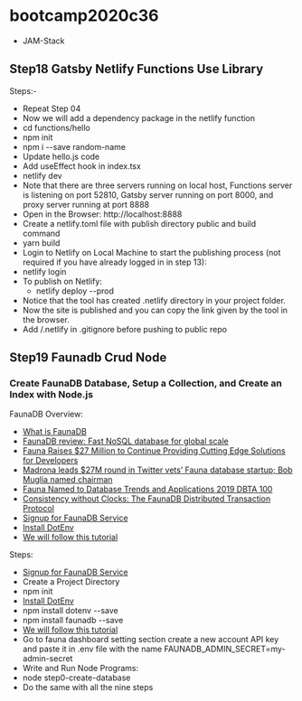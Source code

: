 # bootcamp2020c36
- JAM-Stack 

## Step18 Gatsby Netlify Functions Use Library
Steps:-
- Repeat Step 04
- Now we will add a dependency package in the netlify function
- cd functions/hello
- npm init
- npm i --save random-name
- Update hello.js code
- Add useEffect hook in index.tsx
- netlify dev
- Note that there are three servers running on local host, Functions server is listening on port 52810, Gatsby server running on port 8000, and proxy server running at port 8888
- Open in the Browser: http://localhost:8888
- Create a netlify.toml file with publish directory public and build command
- yarn build
- Login to Netlify on Local Machine to start the publishing process (not required if you have already logged in in step 13):
- netlify login
- To publish on Netlify:
  - netlify deploy --prod
- Notice that the tool has created .netlify directory in your project folder.
- Now the site is published and you can copy the link given by the tool in the browser.
- Add /.netlify in .gitignore before pushing to public repo

## Step19 Faunadb Crud Node

### Create FaunaDB Database, Setup a Collection, and Create an Index with Node.js
FaunaDB Overview:
- [What is FaunaDB](https://docs.fauna.com/fauna/current/introduction)
- [FaunaDB review: Fast NoSQL database for global scale](https://www.infoworld.com/article/3489459/faunadb-review-fast-nosql-database-for-global-scale.html)
- [Fauna Raises $27 Million to Continue Providing Cutting Edge Solutions for Developers](https://www.dbta.com/Editorial/News-Flashes/Fauna-Raises-27-Million-to-Continue-Providing-Cutting-Edge-Solutions-for-Developers-141679.aspx)
- [Madrona leads $27M round in Twitter vets’ Fauna database startup; Bob Muglia named chairman](https://www.geekwire.com/2020/madrona-leads-27m-round-twitter-vets-fauna-database-startup-bob-muglia-named-chairman/)
- [Fauna Named to Database Trends and Applications 2019 DBTA 100](https://www.businesswire.com/news/home/20190612005222/en/Fauna-Named-Database-Trends-Applications-2019-DBTA/)
- [Consistency without Clocks: The FaunaDB Distributed Transaction Protocol](https://fauna.com/blog/consistency-without-clocks-faunadb-transaction-protocol)
- [Signup for FaunaDB Service](https://dashboard.fauna.com/accounts/register)
- [Install DotEnv](https://www.npmjs.com/package/dotenv)
- [We will follow this tutorial](https://docs.fauna.com/fauna/current/tutorials/crud)

Steps:
- [Signup for FaunaDB Service](https://dashboard.fauna.com/accounts/register)
- Create a Project Directory
- npm init
- [Install DotEnv](https://www.npmjs.com/package/dotenv)
- npm install dotenv --save
- npm install faunadb --save
- [We will follow this tutorial](https://docs.fauna.com/fauna/current/tutorials/crud)
- Go to fauna dashboard setting section create a new account API key and paste it in .env file with the name FAUNADB_ADMIN_SECRET=my-admin-secret
- Write and Run Node Programs:
- node step0-create-database
- Do the same with all the nine steps
